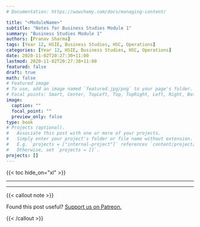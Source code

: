 ```yaml
---
# Documentation: https://wowchemy.com/docs/managing-content/

title: "<ModuleName>"
subtitle: "Notes for Business Studies Module 1"
summary: "Business Studies Module 1"
authors: [Pranav Sharma]
tags: [Year 12, HSIE, Business Studies, HSC, Operations]
categories: [Year 12, HSIE, Business Studies, HSC, Operations]
date: 2020-11-02T20:27:30+11:00
lastmod: 2020-11-02T20:27:30+11:00
featured: false
draft: true
math: false
# Featured image
# To use, add an image named `featured.jpg/png` to your page's folder.
# Focal points: Smart, Center, TopLeft, Top, TopRight, Left, Right, BottomLeft, Bottom, BottomRight.
image:
  caption: ""
  focal_point: ""
  preview_only: false
type: book
# Projects (optional).
#   Associate this post with one or more of your projects.
#   Simply enter your project's folder or file name without extension.
#   E.g. `projects = ["internal-project"]` references `content/project/deep-learning/index.md`.
#   Otherwise, set `projects = []`.
projects: []
---
```


{{< toc hide_on="xl" >}}

---





---

{{< callout note >}}

Found this post useful? [Support us on Patreon.](https://patreon.com/hscone/)

{{< /callout >}}